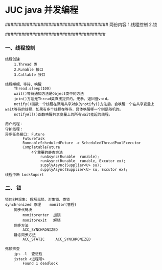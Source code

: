 # JUC  java 并发编程

######################################
两份内容
    1.线程控制
    2.锁

#####################################
### 一、线程控制
    
    线程创建
        1.Thread 类
        2.Runable 接口
        3.Callable 接口
        
    线程睡眠、等待、唤醒
        Thread.sleep(100)
        wait()等待通知方法是Object类中的方法
        join()方法是Thread类直接提供的，无参，返回值void。
        notify()函数一个线程在调用共享对象的notify()方法后，会唤醒一个在共享变量上wait等待的线程，如果有多个线程在等待，具体唤醒哪一个则是随机的。
        notifyAll()函数唤醒共享变量上的所有wait挂起的线程。
        
    用户线程：
    守护线程：
    异步任务接口: Future
            FutureTask
            RunnableScheduledFuture -> ScheduledThreadPoolExecutor
            CompletableFuture
                4个重要的静态方法
                    runAsync(Runable  runable);
                    runAsync(Runable  runable, Excutor ex);
                    supplyAsync(Supplier<U> su);
                    supplyAsync(Supplier<U> su, Excutor ex);
    线程中断 LockSuport


    

### 二、 锁

    锁的8种现象: 理解无锁、对象锁、类锁
    synchronized 原理    monitor(管程)
        同步代码块   
            monitorenter  加锁
            monitorexit   解锁
        同步方法
            ACC_SYNCHRONIZED
        静态同步方法
            ACC_STATIC     ACC_SYNCHRONIZED

    死锁排查
        jps -l  查进程
        jstack <进程号>
            Found 1 deadlock
        
        
